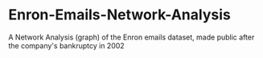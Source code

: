 # Enron-Emails-Network-Analysis
A Network Analysis (graph) of the Enron emails dataset, made public after the company's bankruptcy in 2002

